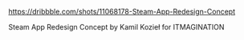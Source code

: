 https://dribbble.com/shots/11068178-Steam-App-Redesign-Concept

Steam App Redesign Concept by Kamil Kozieł for ITMAGINATION
